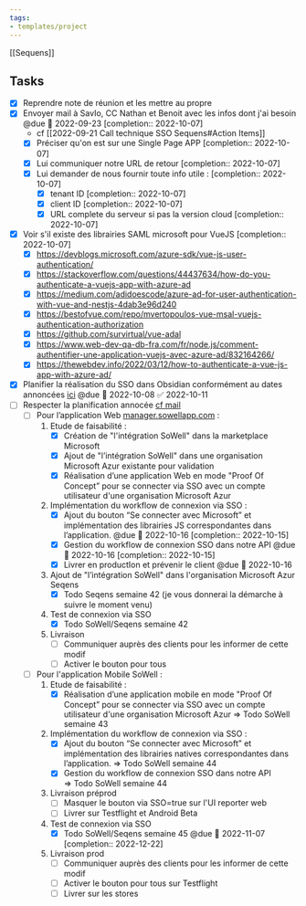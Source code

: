 ```yaml
---
tags:
- templates/project
---
```

[[Sequens]]
## Tasks 
- [x] Reprendre note de réunion et les mettre au propre 
- [x] Envoyer mail à SavIo, CC Nathan et Benoit avec les infos dont j'ai besoin @due 📅 2022-09-23 [completion:: 2022-10-07]
	- cf [[2022-09-21 Call technique SSO Sequens#Action Items]]
	- [x] Préciser qu'on est sur une Single Page APP [completion:: 2022-10-07]
	- [x] Lui communiquer notre URL de retour [completion:: 2022-10-07]
	- [x] Lui demander de nous fournir toute info utile : [completion:: 2022-10-07]
		- [x] tenant ID [completion:: 2022-10-07]
		- [x] client ID [completion:: 2022-10-07]
		- [x] URL complete du serveur si pas la version cloud [completion:: 2022-10-07]
- [x] Voir s'il existe des librairies SAML microsoft pour VueJS [completion:: 2022-10-07]
	- [x] https://devblogs.microsoft.com/azure-sdk/vue-js-user-authentication/
	- [x] https://stackoverflow.com/questions/44437634/how-do-you-authenticate-a-vuejs-app-with-azure-ad
	- [x] https://medium.com/adidoescode/azure-ad-for-user-authentication-with-vue-and-nestjs-4dab3e96d240
	- [x] https://bestofvue.com/repo/mvertopoulos-vue-msal-vuejs-authentication-authorization
	- [x] https://github.com/survirtual/vue-adal
	- [x] https://www.web-dev-qa-db-fra.com/fr/node.js/comment-authentifier-une-application-vuejs-avec-azure-ad/832164266/
	- [x] https://thewebdev.info/2022/03/12/how-to-authenticate-a-vue-js-app-with-azure-ad/
- [x] Planifier la réalisation du SSO dans Obsidian conformément au dates annoncées [ici](message://<E3ADF990-B915-47A7-AE04-E2C3B01DC179@sowellapp.com>) @due 📅 2022-10-08 ✅ 2022-10-11
- [ ] Respecter la planification annocée  [cf mail](message://<E3ADF990-B915-47A7-AE04-E2C3B01DC179@sowellapp.com>)
	- [ ] Pour l’application Web [manager.sowellapp.com](http://manager.sowellapp.com/) :
		1. Etude de faisabilité :
			- [x] Création de "l'intégration SoWell" dans la marketplace Microsoft
			- [x] Ajout de "l’intégration SoWell" dans une organisation Microsoft Azur existante pour validation
			- [x] Réalisation d’une application Web en mode "Proof Of Concept” pour se connecter via SSO avec un compte utilisateur d'une organisation Microsoft Azur  
		2. Implémentation du workflow de connexion via SSO :
			- [x] Ajout du bouton “Se connecter avec Microsoft” et implémentation des librairies JS correspondantes dans l’application. @due 📅 2022-10-16 [completion:: 2022-10-15]
			- [x] Gestion du workflow de connexion SSO dans notre API @due 📅 2022-10-16 [completion:: 2022-10-15]
			- [x] Livrer en productIon et prévenir le client @due 📅 2022-10-16 
		3. Ajout de "l’intégration SoWell" dans l'organisation Microsoft Azur Seqens 
			- [x] Todo Seqens semaine 42 (je vous donnerai la démarche à suivre le moment venu)
		4. Test de connexion via SSO 
			- [x] Todo SoWell/Seqens semaine 42
		5. Livraison
			- [ ] Communiquer auprès des clients pour les informer de cette modif
			- [ ] Activer le bouton pour tous
	- [ ] Pour l'application Mobile SoWell :
		1. Etude de faisabilité :
			- [x] Réalisation d’une application mobile en mode "Proof Of Concept” pour se connecter via SSO avec un compte utilisateur d'une organisation Microsoft Azur => Todo SoWell semaine 43
		2. Implémentation du workflow de connexion via SSO :
			- [x] Ajout du bouton “Se connecter avec Microsoft” et implémentation des librairies natives correspondantes dans l’application. => Todo SoWell semaine 44
			- [x] Gestion du workflow de connexion SSO dans notre API => Todo SoWell semaine 44
		3. Livraison préprod
			- [ ] Masquer le bouton via SSO=true sur l'UI reporter web
			- [ ] Livrer sur Testflight et Android Beta
		4. Test de connexion via SSO
			- [x] Todo SoWell/Seqens semaine 45 @due 📅 2022-11-07 [completion:: 2022-12-22]
		5. Livraison prod
			- [ ] Communiquer auprès des clients pour les informer de cette modif
			- [ ] Activer le bouton pour tous sur Testflight
			- [ ] Livrer sur les stores 